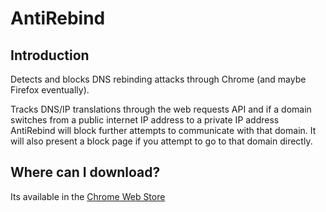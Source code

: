 # AntiRebind

## Introduction

Detects and blocks DNS rebinding attacks through Chrome (and maybe Firefox eventually).

Tracks DNS/IP translations through the web requests API and if a domain switches from a public internet IP address to a private IP address AntiRebind will block further attempts to communicate with that domain. It will also present a block page if you attempt to go to that domain directly.


## Where can I download?

Its available in the [Chrome Web Store](https://chrome.google.com/webstore/detail/anti-rebind/fdicgpiolgkgjjkapjgbehgfefeckmic)
